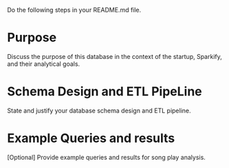 Do the following steps in your README.md file.

# Purpose
Discuss the purpose of this database in the context of the startup, Sparkify, and their analytical goals.

# Schema Design and ETL PipeLine
State and justify your database schema design and ETL pipeline.

# Example Queries and results
[Optional] Provide example queries and results for song play analysis.

